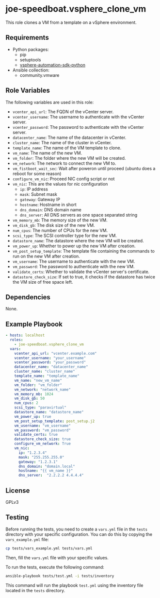 # joe-speedboat.vsphere_clone_vm

This role clones a VM from a template on a vSphere environment.

## Requirements

- Python packages:
  - pip
  - setuptools
  - [vsphere-automation-sdk-python](https://github.com/vmware/vsphere-automation-sdk-python)
- Ansible collection:
  - community.vmware

## Role Variables

The following variables are used in this role:

- `vcenter_api_url`: The FQDN of the vCenter server.
- `vcenter_username`: The username to authenticate with the vCenter server.
- `vcenter_password`: The password to authenticate with the vCenter server.
- `datacenter_name`: The name of the datacenter in vCenter.
- `cluster_name`: The name of the cluster in vCenter.
- `template_name`: The name of the VM template to clone.
- `vm_name`: The name of the new VM.
- `vm_folder`: The folder where the new VM will be created.
- `vm_network`: The network to connect the new VM to.
- `vm_fistboot_wait_sec`: Wait after poweron until proceed (ubuntu does a reboot for some reason)
- `configure_vm_nic`: Proceed NIC config script or not
- `vm_nic`: This are the values for nic configuration
  - `ip`: IP address
  - `mask`: Subnet mask
  - `gateway`: Gateway IP
  - `hostname`: Hostname in short
  - `dns_domain`: DNS domain name
  - `dns_server`:  All DNS servers as one space separated string
- `vm_memory_mb`: The memory size of the new VM.
- `vm_disk_gb`: The disk size of the new VM.
- `num_cpus`: The number of CPUs for the new VM.
- `scsi_type`: The SCSI controller type for the new VM.
- `datastore_name`: The datastore where the new VM will be created.
- `vm_power_up`: Whether to power up the new VM after creation.
- `vm_post_setup_template`: The template file containing the commands to run on the new VM after creation.
- `vm_username`: The username to authenticate with the new VM.
- `vm_password`: The password to authenticate with the new VM.
- `validate_certs`: Whether to validate the vCenter server's certificate.
- `datastore_check_size`: If set to true, it checks if the datastore has twice the VM size of free space left.

## Dependencies

None.

## Example Playbook

```yaml
- hosts: localhost
  roles:
    - joe-speedboat.vsphere_clone_vm
  vars:
    vcenter_api_url: "vcenter.example.com"
    vcenter_username: "your_username"
    vcenter_password: "your_password"
    datacenter_name: "datacenter_name"
    cluster_name: "cluster_name"
    template_name: "template_name"
    vm_name: "new_vm_name"
    vm_folder: "vm_folder"
    vm_network: "network_name"
    vm_memory_mb: 1024
    vm_disk_gb: 50
    num_cpus: 2
    scsi_type: "paravirtual"
    datastore_name: "datastore_name"
    vm_power_up: true
    vm_post_setup_template: post_setup.j2
    vm_username: "vm_username"
    vm_password: "vm_password"
    validate_certs: true
    datastore_check_size: true
    configure_vm_network: True
    vm_nic:
      ip: "1.2.3.4"
      mask: "255.255.255.0"
      gateway: "1.2.3.1"
      dns_domain: "domain.local"
      hostname: "{{ vm_name }}"
      dns_server:  "2.2.2.2 4.4.4.4"


```

## License

GPLv3

## Testing

Before running the tests, you need to create a `vars.yml` file in the `tests` directory with your specific configuration. You can do this by copying the `vars_example.yml` file:

```bash
cp tests/vars_example.yml tests/vars.yml
```

Then, fill the `vars.yml` file with your specific values.

To run the tests, execute the following command:

```bash
ansible-playbook tests/test.yml -i tests/inventory
```

This command will run the playbook `test.yml` using the inventory file located in the `tests` directory.
